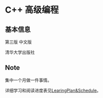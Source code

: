 # C++ 高级编程
## 基本信息
第三版 中文版

清华大学出版社

## Note

集中一个月做一件事情。

详细学习和阅读进度表见[LearingPlan&Schedule](LearningPlan&Schedule.md)。
